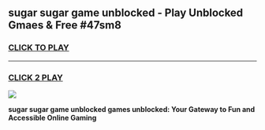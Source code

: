 
## sugar sugar game unblocked - Play Unblocked Gmaes & Free #47sm8
<h3>
<a href="https://premium.freeplayer.one?title=sugar_sugar_game_unblocked&ref=03M">CLICK TO PLAY</a></h3>
<hr>

<h3>
<a href="https://premium.freeplayer.one?title=sugar_sugar_game_unblocked&ref=03M">CLICK 2 PLAY</a>
  
</h3>

<a href="https://premium.freeplayer.one?title=sugar_sugar_game_unblocked&ref=03M"><img src="https://clearcache.store/games.png"></a>


**sugar sugar game unblocked games unblocked: Your Gateway to Fun and Accessible Online Gaming**
